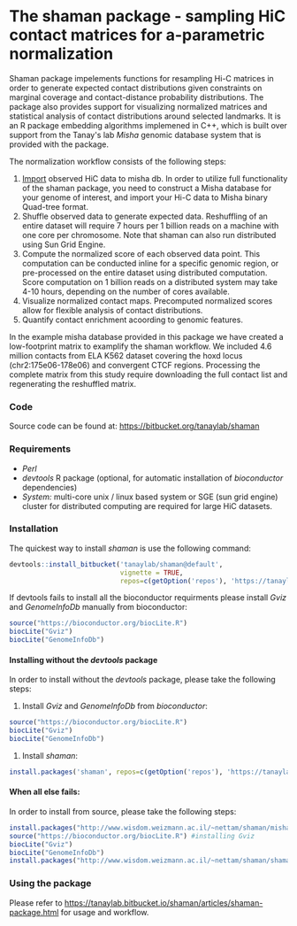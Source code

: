
The shaman package - sampling HiC contact matrices for a-parametric normalization
=================================================================================

Shaman package impelements functions for resampling Hi-C matrices in order to generate expected contact distributions given constraints on marginal coverage and contact-distance probability distributions. The package also provides support for visualizing normalized matrices and statistical analysis of contact distributions around selected landmarks. It is an R package embedding algorithms implemened in C++, which is built over support from the Tanay's lab *Misha* genomic database system that is provided with the package.

The normalization workflow consists of the following steps:

1.  [Import](https://tanaylab.bitbucket.io/shaman/articles/import.html) observed HiC data to misha db. In order to utilize full functionality of the shaman package, you need to construct a Misha database for your genome of interest, and import your Hi-C data to Misha binary Quad-tree format.
2.  Shuffle observed data to generate expected data. Reshuffling of an entire dataset will require 7 hours per 1 billion reads on a machine with one core per chromosome. Note that shaman can also run distributed using Sun Grid Engine.
3.  Compute the normalized score of each observed data point. This computation can be conducted inline for a specific genomic region, or pre-processed on the entire dataset using distributed computation. Score computation on 1 billion reads on a distributed system may take 4-10 hours, depending on the number of cores available.
4.  Visualize normalized contact maps. Precomputed normalized scores allow for flexible analysis of contact distributions.
5.  Quantify contact enrichment acoording to genomic features.

In the example misha database provided in this package we have created a low-footprint matrix to examplify the shaman workflow. We included 4.6 million contacts from ELA K562 dataset covering the hoxd locus (chr2:175e06-178e06) and convergent CTCF regions. Processing the complete matrix from this study require downloading the full contact list and regenerating the reshuffled matrix.

### Code

Source code can be found at: <https://bitbucket.org/tanaylab/shaman>

### Requirements

-   *Perl*
-   *devtools* R package (optional, for automatic installation of *bioconductor* dependencies)
-   *System:* multi-core unix / linux based system or SGE (sun grid engine) cluster for distributed computing are required for large HiC datasets.

### Installation

The quickest way to install *shaman* is use the following command:

``` r
devtools::install_bitbucket('tanaylab/shaman@default', 
                            vignette = TRUE, 
                            repos=c(getOption('repos'), 'https://tanaylab.bitbucket.io/repo'))
```

If devtools fails to install all the bioconductor requirments please install *Gviz* and *GenomeInfoDb* manually from bioconductor:

``` r
source("https://bioconductor.org/biocLite.R")
biocLite("Gviz")
biocLite("GenomeInfoDb")
```

#### Installing without the *devtools* package

In order to install without the *devtools* package, please take the following steps:

1.  Install *Gviz* and *GenomeInfoDb* from *bioconductor*:

``` r
source("https://bioconductor.org/biocLite.R")
biocLite("Gviz")
biocLite("GenomeInfoDb")
```

1.  Install *shaman*:

``` r
install.packages('shaman', repos=c(getOption('repos'), 'https://tanaylab.bitbucket.io/repo')) 
```

#### When all else fails:

In order to install from source, please take the following steps:

``` r
install.packages("http://www.wisdom.weizmann.ac.il/~nettam/shaman/misha_3.5.6.tar.gz", , repos=NULL) # Download and install misha package) 
source("https://bioconductor.org/biocLite.R") #installing Gviz
biocLite("Gviz")
biocLite("GenomeInfoDb")
install.packages("http://www.wisdom.weizmann.ac.il/~nettam/shaman/shaman.2.0.tar.gz", , repos=NULL) # Download and install shaman package)
```

### Using the package

Please refer to <https://tanaylab.bitbucket.io/shaman/articles/shaman-package.html> for usage and workflow.
